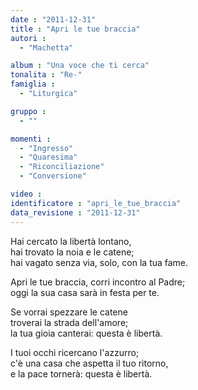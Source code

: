 ```yaml
---
date : "2011-12-31"
title : "Apri le tue braccia"
autori : 
  - "Machetta"

album : "Una voce che ti cerca"
tonalita : "Re-"
famiglia : 
  - "Liturgica"

gruppo : 
  - ""

momenti : 
  - "Ingresso"
  - "Quaresima"
  - "Riconciliazione"
  - "Conversione"

video : 
identificatore : "apri_le_tue_braccia"
data_revisione : "2011-12-31"
---
```

  
  
Hai cercato la libertà lontano,  
hai trovato la noia e le catene;  
hai vagato senza via, solo,  con la tua fame.  
  
  
Apri le tue braccia, corri incontro al Padre;  
oggi  la sua casa sarà in festa per te.  
  
  
  
Se vorrai spezzare le catene  
troverai la strada dell'amore;  
la tua gioia canterai: questa  è libertà.  
  
  
  
I tuoi occhi ricercano l'azzurro;  
c'è una casa che aspetta il tuo ritorno,  
e la pace tornerà: questa  è libertà.  
  
  
  
